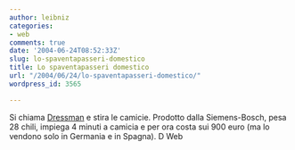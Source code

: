 ```yaml
---
author: leibniz
categories:
- web
comments: true
date: '2004-06-24T08:52:33Z'
slug: lo-spaventapasseri-domestico
title: Lo spaventapasseri domestico
url: "/2004/06/24/lo-spaventapasseri-domestico/"
wordpress_id: 3565

---
```

Si chiama [Dressman](http://www.dweb.repubblica.it/dweb2/dettaglio.jsp?id=737898&s=world#) e stira le camicie. Prodotto dalla Siemens-Bosch, pesa 28 chili, impiega 4 minuti a camicia e per ora costa sui 900 euro (ma lo vendono solo in Germania e in Spagna).
D Web

